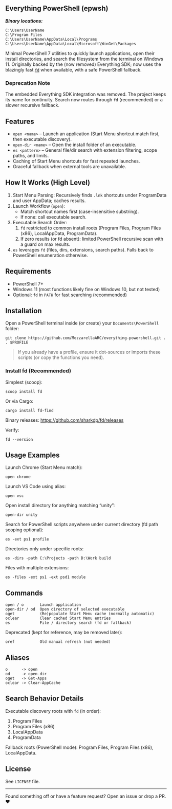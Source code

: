 
## Everything PowerShell (epwsh)

***Binary locations:***
```
C:\Users\UserName
C:\Program Files
C:\Users\UserName\AppData\Local\Programs
C:\Users\UserName\AppData\Local\Microsoft\WinGet\Packages
```

Minimal PowerShell 7 utilities to quickly launch applications, open their install directories, and search the filesystem from the terminal on Windows 11. Originally backed by the (now removed) Everything SDK; now uses the blazingly fast [`fd`](https://github.com/sharkdp/fd) when available, with a safe PowerShell fallback.

### Deprecation Note
The embedded Everything SDK integration was removed. The project keeps its name for continuity. Search now routes through `fd` (recommended) or a slower recursive fallback.

## Features
* `open <name>` – Launch an application (Start Menu shortcut match first, then executable discovery).
* `open-dir <name>` – Open the install folder of an executable.
* `es <pattern>` – General file/dir search with extension filtering, scope paths, and limits.
* Caching of Start Menu shortcuts for fast repeated launches.
* Graceful fallback when external tools are unavailable.

## How It Works (High Level)
1. Start Menu Parsing: Recursively finds `.lnk` shortcuts under ProgramData and user AppData; caches results.
2. Launch Workflow (`open`):
	* Match shortcut names first (case-insensitive substring).
	* If none: call executable search.
3. Executable Search Order:
	1. `fd` restricted to common install roots (Program Files, Program Files (x86), LocalAppData, ProgramData).
	2. If zero results (or fd absent): limited PowerShell recursive scan with a guard on max results.
4. `es` leverages `fd` (files, dirs, extensions, search paths). Falls back to PowerShell enumeration otherwise.

## Requirements
* PowerShell 7+
* Windows 11 (most functions likely fine on Windows 10, but not tested)
* Optional: `fd` in `PATH` for fast searching (recommended)

## Installation
Open a PowerShell terminal inside (or create) your `Documents\PowerShell` folder:
```pwsh
git clone https://github.com/MozzarellaARC/everything-powershell.git .
. $PROFILE
```

> If you already have a profile, ensure it dot-sources or imports these scripts (or copy the functions you need).

### Install fd (Recommended)
Simplest (scoop):
```pwsh
scoop install fd
```
Or via Cargo:
```pwsh
cargo install fd-find
```
Binary releases: https://github.com/sharkdp/fd/releases

Verify:
```pwsh
fd --version
```

## Usage Examples
Launch Chrome (Start Menu match):
```pwsh
open chrome
```
Launch VS Code using alias:
```pwsh
open vsc
```
Open install directory for anything matching “unity”:
```pwsh
open-dir unity
```
Search for PowerShell scripts anywhere under current directory (fd path scoping optional):
```pwsh
es -ext ps1 profile
```
Directories only under specific roots:
```pwsh
es -dirs -path C:\Projects -path D:\Work build
```
Files with multiple extensions:
```pwsh
es -files -ext ps1 -ext psd1 module
```

## Commands
```
open / o       Launch application
open-dir / od  Open directory of selected executable
oget           (Re)populate Start Menu cache (normally automatic)
oclear         Clear cached Start Menu entries
es             File / directory search (fd or fallback)
```

Deprecated (kept for reference, may be removed later):
```
oref           Old manual refresh (not needed)
```

## Aliases
```
o      -> open
od     -> open-dir
oget   -> Get-Apps
oclear -> Clear-AppCache
```

## Search Behavior Details
Executable discovery roots with `fd` (in order):
1. Program Files
2. Program Files (x86)
3. LocalAppData
4. ProgramData

Fallback roots (PowerShell mode): Program Files, Program Files (x86), LocalAppData.

## License
See `LICENSE` file.

---
Found something off or have a feature request? Open an issue or drop a PR. ❤️
